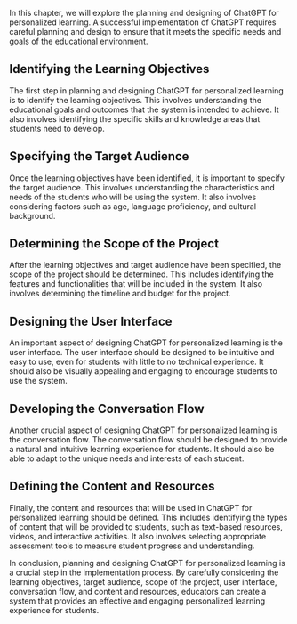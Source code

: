 
In this chapter, we will explore the planning and designing of ChatGPT for personalized learning. A successful implementation of ChatGPT requires careful planning and design to ensure that it meets the specific needs and goals of the educational environment.

Identifying the Learning Objectives
-----------------------------------

The first step in planning and designing ChatGPT for personalized learning is to identify the learning objectives. This involves understanding the educational goals and outcomes that the system is intended to achieve. It also involves identifying the specific skills and knowledge areas that students need to develop.

Specifying the Target Audience
------------------------------

Once the learning objectives have been identified, it is important to specify the target audience. This involves understanding the characteristics and needs of the students who will be using the system. It also involves considering factors such as age, language proficiency, and cultural background.

Determining the Scope of the Project
------------------------------------

After the learning objectives and target audience have been specified, the scope of the project should be determined. This includes identifying the features and functionalities that will be included in the system. It also involves determining the timeline and budget for the project.

Designing the User Interface
----------------------------

An important aspect of designing ChatGPT for personalized learning is the user interface. The user interface should be designed to be intuitive and easy to use, even for students with little to no technical experience. It should also be visually appealing and engaging to encourage students to use the system.

Developing the Conversation Flow
--------------------------------

Another crucial aspect of designing ChatGPT for personalized learning is the conversation flow. The conversation flow should be designed to provide a natural and intuitive learning experience for students. It should also be able to adapt to the unique needs and interests of each student.

Defining the Content and Resources
----------------------------------

Finally, the content and resources that will be used in ChatGPT for personalized learning should be defined. This includes identifying the types of content that will be provided to students, such as text-based resources, videos, and interactive activities. It also involves selecting appropriate assessment tools to measure student progress and understanding.

In conclusion, planning and designing ChatGPT for personalized learning is a crucial step in the implementation process. By carefully considering the learning objectives, target audience, scope of the project, user interface, conversation flow, and content and resources, educators can create a system that provides an effective and engaging personalized learning experience for students.
